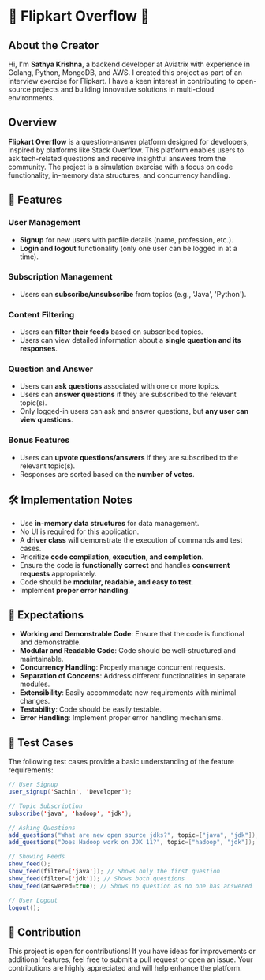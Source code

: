 # 🌟 Flipkart Overflow 🌟

## About the Creator

Hi, I'm **Sathya Krishna**, a backend developer at Aviatrix with experience in Golang, Python, MongoDB, and AWS. I created this project as part of an interview exercise for Flipkart. I have a keen interest in contributing to open-source projects and building innovative solutions in multi-cloud environments.

## Overview

**Flipkart Overflow** is a question-answer platform designed for developers, inspired by platforms like Stack Overflow. This platform enables users to ask tech-related questions and receive insightful answers from the community. The project is a simulation exercise with a focus on code functionality, in-memory data structures, and concurrency handling.

## 🚀 Features

### User Management
- **Signup** for new users with profile details (name, profession, etc.).
- **Login and logout** functionality (only one user can be logged in at a time).

### Subscription Management
- Users can **subscribe/unsubscribe** from topics (e.g., 'Java', 'Python').

### Content Filtering
- Users can **filter their feeds** based on subscribed topics.
- Users can view detailed information about a **single question and its responses**.

### Question and Answer
- Users can **ask questions** associated with one or more topics.
- Users can **answer questions** if they are subscribed to the relevant topic(s).
- Only logged-in users can ask and answer questions, but **any user can view questions**.

### Bonus Features
- Users can **upvote questions/answers** if they are subscribed to the relevant topic(s).
- Responses are sorted based on the **number of votes**.

## 🛠️ Implementation Notes

- Use **in-memory data structures** for data management.
- No UI is required for this application.
- A **driver class** will demonstrate the execution of commands and test cases.
- Prioritize **code compilation, execution, and completion**.
- Ensure the code is **functionally correct** and handles **concurrent requests** appropriately.
- Code should be **modular, readable, and easy to test**.
- Implement **proper error handling**.

## 🎯 Expectations

- **Working and Demonstrable Code**: Ensure that the code is functional and demonstrable.
- **Modular and Readable Code**: Code should be well-structured and maintainable.
- **Concurrency Handling**: Properly manage concurrent requests.
- **Separation of Concerns**: Address different functionalities in separate modules.
- **Extensibility**: Easily accommodate new requirements with minimal changes.
- **Testability**: Code should be easily testable.
- **Error Handling**: Implement proper error handling mechanisms.

## 🧪 Test Cases

The following test cases provide a basic understanding of the feature requirements:

```java
// User Signup
user_signup('Sachin', 'Developer');

// Topic Subscription
subscribe('java', 'hadoop', 'jdk');

// Asking Questions
add_questions("What are new open source jdks?", topic=["java", "jdk"]);
add_questions("Does Hadoop work on JDK 11?", topic=["hadoop", "jdk"]);

// Showing Feeds
show_feed();
show_feed(filter=['java']); // Shows only the first question
show_feed(filter=['jdk']); // Shows both questions
show_feed(answered=true); // Shows no question as no one has answered

// User Logout
logout();
```
## 🤝 Contribution

This project is open for contributions! If you have ideas for improvements or additional features, feel free to submit a pull request or open an issue. Your contributions are highly appreciated and will help enhance the platform.